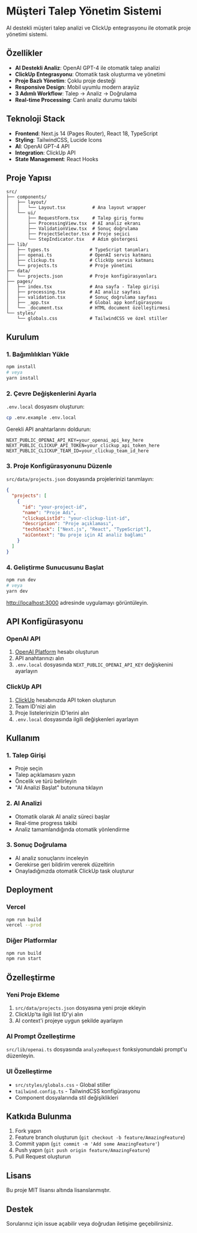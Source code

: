 # Müşteri Talep Yönetim Sistemi

AI destekli müşteri talep analizi ve ClickUp entegrasyonu ile otomatik proje yönetimi sistemi.

## Özellikler

- **AI Destekli Analiz**: OpenAI GPT-4 ile otomatik talep analizi
- **ClickUp Entegrasyonu**: Otomatik task oluşturma ve yönetimi
- **Proje Bazlı Yönetim**: Çoklu proje desteği
- **Responsive Design**: Mobil uyumlu modern arayüz
- **3 Adımlı Workflow**: Talep → Analiz → Doğrulama
- **Real-time Processing**: Canlı analiz durumu takibi

## Teknoloji Stack

- **Frontend**: Next.js 14 (Pages Router), React 18, TypeScript
- **Styling**: TailwindCSS, Lucide Icons
- **AI**: OpenAI GPT-4 API
- **Integration**: ClickUp API
- **State Management**: React Hooks

## Proje Yapısı

```
src/
├── components/
│   ├── layout/
│   │   └── Layout.tsx          # Ana layout wrapper
│   └── ui/
│       ├── RequestForm.tsx     # Talep giriş formu
│       ├── ProcessingView.tsx  # AI analiz ekranı
│       ├── ValidationView.tsx  # Sonuç doğrulama
│       ├── ProjectSelector.tsx # Proje seçici
│       └── StepIndicator.tsx   # Adım göstergesi
├── lib/
│   ├── types.ts               # TypeScript tanımları
│   ├── openai.ts              # OpenAI servis katmanı
│   ├── clickup.ts             # ClickUp servis katmanı
│   └── projects.ts            # Proje yönetimi
├── data/
│   └── projects.json          # Proje konfigürasyonları
├── pages/
│   ├── index.tsx              # Ana sayfa - Talep girişi
│   ├── processing.tsx         # AI analiz sayfası
│   ├── validation.tsx         # Sonuç doğrulama sayfası
│   ├── _app.tsx               # Global app konfigürasyonu
│   └── _document.tsx          # HTML document özelleştirmesi
└── styles/
    └── globals.css            # TailwindCSS ve özel stiller
```

## Kurulum

### 1. Bağımlılıkları Yükle

```bash
npm install
# veya
yarn install
```

### 2. Çevre Değişkenlerini Ayarla

`.env.local` dosyasını oluşturun:

```bash
cp .env.example .env.local
```

Gerekli API anahtarlarını doldurun:

```env
NEXT_PUBLIC_OPENAI_API_KEY=your_openai_api_key_here
NEXT_PUBLIC_CLICKUP_API_TOKEN=your_clickup_api_token_here
NEXT_PUBLIC_CLICKUP_TEAM_ID=your_clickup_team_id_here
```

### 3. Proje Konfigürasyonunu Düzenle

`src/data/projects.json` dosyasında projelerinizi tanımlayın:

```json
{
  "projects": [
    {
      "id": "your-project-id",
      "name": "Proje Adı",
      "clickupListId": "your-clickup-list-id",
      "description": "Proje açıklaması",
      "techStack": ["Next.js", "React", "TypeScript"],
      "aiContext": "Bu proje için AI analiz bağlamı"
    }
  ]
}
```

### 4. Geliştirme Sunucusunu Başlat

```bash
npm run dev
# veya
yarn dev
```

[http://localhost:3000](http://localhost:3000) adresinde uygulamayı görüntüleyin.

## API Konfigürasyonu

### OpenAI API

1. [OpenAI Platform](https://platform.openai.com) hesabı oluşturun
2. API anahtarınızı alın
3. `.env.local` dosyasında `NEXT_PUBLIC_OPENAI_API_KEY` değişkenini ayarlayın

### ClickUp API

1. [ClickUp](https://clickup.com) hesabınızda API token oluşturun
2. Team ID'nizi alın
3. Proje listelerinizin ID'lerini alın
4. `.env.local` dosyasında ilgili değişkenleri ayarlayın

## Kullanım

### 1. Talep Girişi
- Proje seçin
- Talep açıklamasını yazın
- Öncelik ve türü belirleyin
- "AI Analizi Başlat" butonuna tıklayın

### 2. AI Analizi
- Otomatik olarak AI analiz süreci başlar
- Real-time progress takibi
- Analiz tamamlandığında otomatik yönlendirme

### 3. Sonuç Doğrulama
- AI analiz sonuçlarını inceleyin
- Gerekirse geri bildirim vererek düzeltirin
- Onayladığınızda otomatik ClickUp task oluşturur

## Deployment

### Vercel

```bash
npm run build
vercel --prod
```

### Diğer Platformlar

```bash
npm run build
npm run start
```

## Özelleştirme

### Yeni Proje Ekleme

1. `src/data/projects.json` dosyasına yeni proje ekleyin
2. ClickUp'ta ilgili list ID'yi alın
3. AI context'i projeye uygun şekilde ayarlayın

### AI Prompt Özelleştirme

`src/lib/openai.ts` dosyasında `analyzeRequest` fonksiyonundaki prompt'u düzenleyin.

### UI Özelleştirme

- `src/styles/globals.css` - Global stiller
- `tailwind.config.ts` - TailwindCSS konfigürasyonu
- Component dosyalarında stil değişiklikleri

## Katkıda Bulunma

1. Fork yapın
2. Feature branch oluşturun (`git checkout -b feature/AmazingFeature`)
3. Commit yapın (`git commit -m 'Add some AmazingFeature'`)
4. Push yapın (`git push origin feature/AmazingFeature`)
5. Pull Request oluşturun

## Lisans

Bu proje MIT lisansı altında lisanslanmıştır.

## Destek

Sorularınız için issue açabilir veya doğrudan iletişime geçebilirsiniz.
